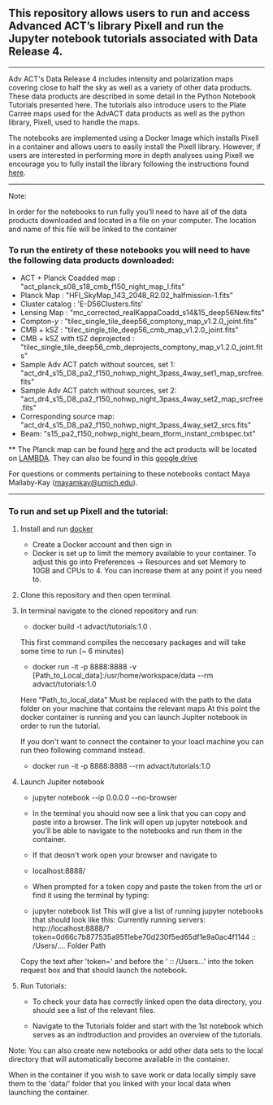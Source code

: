 ## This repository allows users to run and access Advanced ACT’s library Pixell and run the Jupyter notebook tutorials associated with Data Release 4.
---
Adv ACT's Data Release 4 includes intensity and polarization maps covering close to half the sky as well as a variety of other data products.  These data products are described in some detail in the Python Notebook Tutorials presented here.  The tutorials also introduce users to the Plate Carree maps used for the AdvACT data products as well as the python library, Pixell, used to handle the maps.  

The notebooks are implemented using a Docker Image which installs Pixell in a container and allows users to easily install the Pixell library.  However, if users are interested in performing more in depth analyses using Pixell we encourage you to fully install the library following the instructions found [here](https://github.com/simonsobs/pixell). 

---
Note: 

In order for the notebooks to run fully you’ll need to have all of the data products downloaded and located in a file on your computer. 
The location and name of this file will be linked to the container

### To run the entirety of these notebooks you will need to have the following data products downloaded:
- ACT + Planck Coadded map : "act_planck_s08_s18_cmb_f150_night_map_I.fits"
- Planck Map : "HFI_SkyMap_143_2048_R2.02_halfmission-1.fits"
- Cluster catalog : 'E-D56Clusters.fits'
- Lensing Map : "mc_corrected_realKappaCoadd_s14&15_deep56New.fits"
- Compton-$y$ : "tilec_single_tile_deep56_comptony_map_v1.2.0_joint.fits"
- CMB + kSZ : "tilec_single_tile_deep56_cmb_map_v1.2.0_joint.fits"
- CMB + kSZ with tSZ deprojected : "tilec_single_tile_deep56_cmb_deprojects_comptony_map_v1.2.0_joint.fits"
- Sample Adv ACT patch without sources, set 1: "act_dr4_s15_D8_pa2_f150_nohwp_night_3pass_4way_set1_map_srcfree.fits"
- Sample Adv ACT patch without sources, set 2: "act_dr4_s15_D8_pa2_f150_nohwp_night_3pass_4way_set2_map_srcfree.fits"
- Corresponding source map: "act_dr4_s15_D8_pa2_f150_nohwp_night_3pass_4way_set2_srcs.fits"
- Beam: "s15_pa2_f150_nohwp_night_beam_tform_instant_cmbspec.txt"

** The Planck map can be found [here](https://irsa.ipac.caltech.edu/data/Planck/release_2/all-sky-maps/maps/HFI_SkyMap_143_2048_R2.02_halfmission-1.fits) and the act products will be located on [LAMBDA](https://lambda.gsfc.nasa.gov/product/act/).  They can also be found in this [google drive](https://drive.google.com/drive/folders/16ErVuAGbmhyaAFM12i9v_aNAWyb-2Ppz?usp=sharing)

For questions or comments pertaining to these notebooks contact Maya Mallaby-Kay (mayamkay@umich.edu).

--------------

### To run and set up Pixell and the tutorial:

1) Install and run [docker](https://www.docker.com/)
   - Create a Docker account and then sign in
   - Docker is set up to limit the memory available to your container.  To adjust this go into Preferences -> Resources and set Memory to 10GB and CPUs to 4.  You can increase them at any point if you need to.

2) Clone this repository and then open terminal.

3) In terminal navigate to the cloned repository and run:
   - docker build -t advact/tutorials:1.0 .
   
    This first command compiles the neccesary packages and will take some time to run (~ 6 minutes)
    
   - docker run -it -p 8888:8888 -v [Path_to_Local_data]:/usr/home/workspace/data --rm advact/tutorials:1.0
	
    Here "Path_to_local_data" Must be replaced with the path to the data folder on your machine that contains the relevant maps
    At this point the docker container is running and you can launch Jupiter notebook in order to run the tutorial.
    
    If you don't want to connect the container to your loacl machine you can run theo following command instead.
    - docker run -it -p 8888:8888  --rm advact/tutorials:1.0

4) Launch Jupiter notebook
   - jupyter notebook --ip 0.0.0.0 --no-browser
   
   - In the terminal you should now see a link that you can copy and paste into a browser.  The link will open up jupyter notebook and you'll be able to navigate to the notebooks and run them in the container.
   
   - If that deosn't work open your browser and navigate to 
   	- localhost:8888/
   - When prompted for a token copy and paste the token from the url or find it using the terminal by typing:
   	- jupyter notebook list
  	This will give a list of running jupyter notebooks that should look like this:
   		Currently running servers:
		http://localhost:8888/?token=0d66c7b877535a9511ebe70d230f5ed65df1e9a0ac4f1144 :: /Users/.... Folder Path
	
	Copy the text after 'token=' and before the ' :: /Users...' into the token request box and that should launch the notebook.
	
5) Run Tutorials:
   - To check your data has correctly linked open the data directory, you should see a list of the relevant files.
   
   - Navigate to the Tutorials folder and start with the 1st notebook which serves as an indtroduction and provides an overview of the tutorials.
   

   
Note: You can also create new notebooks or add other data sets to the local directory that will automatically become available in the container.

When in the container if you wish to save work or data locally simply save them to the 'data/' folder that you linked with your local data when launching the container.




